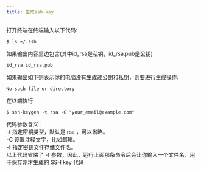 ```yaml
---
title: 生成ssh-key
---
```

打开终端在终端输入以下代码:

`$ ls ~/.ssh`

如果输出内容里边包含(其中id\_rsa是私钥，id\_rsa.pub是公钥)

`id_rsa id_rsa.pub`

如果输出如下则表示你的电脑没有生成过公钥和私钥，则要进行生成操作:

`No such file or directory`

在终端执行

`$ ssh-keygen -t rsa -C "your_email@example.com"`

代码参数含义：<br/>
-t 指定密钥类型，默认是 rsa ，可以省略。<br/>
-C 设置注释文字，比如邮箱。<br/>
-f 指定密钥文件存储文件名。<br/>
以上代码省略了 -f 参数，因此，运行上面那条命令后会让你输入一个文件名，用于保存刚才生成的 SSH key 代码